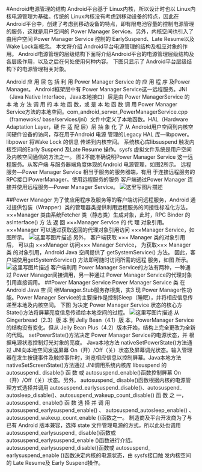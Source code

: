 
#Android电源管理的结构
Android平台基于 Linux内核，所以设计时也以 Linux内核电源管理为基础。传统的 Linux内核没有考虑到移动设备的特点，因此在 Android平台中，创建了考虑到移动设备的特点，即有限电池容量的控制电源管理的服务，这就是用户空间的 Power Manager Service。另外，内核空间也引入了由用户空间 Power Manager Service 控制的 EarlySuspend、Late Resume以及 Wake Lock新概念。
本文将介绍 Android平台电源管理的结构及相应对象的作用。
Android电源管理的层级结构下面将介绍Android平台的电源管理层级结构及各层级作用，以及之后在何处使用何种内容。
下图只显示了 Android平台层级结构下的电源管理相关对象。

Android 应 用 层 包 括 利 用 Power Manager Service 的 应 用 程 序 及Power Manager。
Android框架层中有 Power Manager Service这一远程服务。JNI（Java Native Interface，Java本地接口）层是由 Power ManagerService 的 本 地 方 法 调 用 的 本 地 函 数，或 是 本 地 函 数 调 用 Power
Manager Service方法的本地空间。com_android_server_PowerManagerService.cpp（framewoks/
base/services/jni）文件中定义了本地函数。HAL（Hardware Adaptation Layer，硬 件 适 配 层）层 抽 象 化 了 从
Android用户空间到内核空间硬件设备的访问，存在用于Android 电源
管理的Legacy HAL 库—libpower。libpower 将Wake Lock 的信息
传递到内核空间。
系统核心库libsuspend 触发内核空间的Early Suspend 及Late Resume
操作。sysfs 虚拟文件系统是用户空间及内核空间通信的方法之一。
图2不能准确说明Power Manager Service 这一远程服务。从客户端
与服务器端角度体现的Android 电源管理，如图2所示。
远程服务—Power Manager Service 相当于服务的服务器端，有用
于连接远程服务的RPC接口IPowerManager。使用远程服务的服务
客户端通过Power Manager 连接并使用远程服务—Power Manager
Service。
![这里写图片描述](http://img.blog.csdn.net/20160121165432288)

##Power Manager
为了使应用程序及服务等的客户端访问远程服务，Android 通过提供包装（Wrapper）类的管理器类提供利用远程服务的间接性标准化方法。
×××Manager 类由系统Fetcher 类（静态类）生成对象，此时，RPC
Binder 的 asInterface() 方 法 返 回 ×××Manager Service 的 代 理
对象引用。×××Manager 可以通过获取返回的代理对象引用访问
×××Manager Service，如图所示。
![这里写图片描述](http://img.blog.csdn.net/20160121165607634)
另外， 客户端获取 ××× Manager 类的对象引用后， 可以由 ×××Manager 访问××× Manager Service， 为获取××× Manager 类
的对象引用，Android Java 空间提供了 getSystemService() 方法。
因此，客户端使用getSystemService() 方法即可随时访问所需的远程
服务，如图 所示。
![这里写图片描述](http://img.blog.csdn.net/20160121165722901)
客户端利用 Power Manager Service的方法有两种，一种通过 Power
Manager间接调用，另一种通过 Power Manager Service的代理对象
引用直接调用。
##Power Manager Service
Power Manager Service 类 在 Android Java 空 间 继Manager.Stub服务存根类，实3 现 Power Manager性功能。Power Manager Service的主要操作是控制Sleep（睡眠），并将相应信息传递至本地及内核空间。
下图 为决定 Power Manager Service 状态的核心方State()方法将屏幕亮度信息传递给本地空间的过程。
![这里写图片描述](http://img.blog.csdn.net/20160121170142456)
从 Gingerbread（2.3）版 本 到 Jelly Bean（4.1）版 本，PowerManager Service的结构没有变化。但从 Jelly Bean Plus（4.2）版本开始，结构上完全更改为全新的代码。
setPowerState()方法决定 Power Manager Service的电源状态，并
根据电源状态控制灯光对象的亮度。
Java本地方法 nativeSetPowerState()方法通过 JNI向本地空间发送屏幕 On（开）/Off（关）状态及屏幕调光状态。输入管理器在发生按键事件及触控事件时，浏览相应信息以控制屏幕。Java本地方法 nativeSetScreenState()方法通过 JNI调用系统内核库 libsuspend 的 autosuspend_ disable() 函 数 或 autosuspend_enable()函数控制屏幕 On（开）/Off（关）状态。另外， autosuspend_
disable()函数根据内核的电源管理方式选择并调用 autosuspend_earlysuspend_disable()、autosuspend_ autosleep_disable()、autosuspend_wakeup_count_disable() 函 数 之 一， autosuspend_
enable() 函 数 选 择 并 调 用 autosuspend_earlysuspend_enable() 、 autosuspend_autosleep_enable() 、 autosuspend_wakeup_count_enable ()函数之一。
制造商及平台开发商为了与已有 Android 版本兼容，选择 state 文件管理电源的方式，所以此处也调用 autosuspend_earlysuspend_
disable()函数或 autosuspend_earlysuspend_enable ()函数进行介绍。 autosuspend_earlysuspend_disable()函数或 autosuspend_
earlysuspend_enable ()函数决定内核的电源状态，由 sysfs接口触
发内核空间的 Late Resume及 Early Suspend操作。
